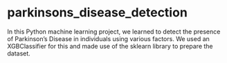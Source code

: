 # parkinsons_disease_detection
In this Python machine learning project, we learned to detect the presence of Parkinson’s Disease in individuals using various factors. We used an XGBClassifier for this and made use of the sklearn library to prepare the dataset.
